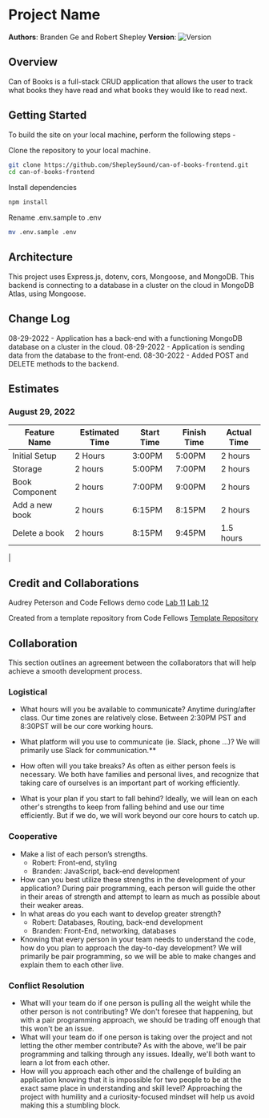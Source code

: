# Project Name

**Authors**: Branden Ge and Robert Shepley
**Version**: ![Version](https://img.shields.io/github/package-json/v/brandenge/can-of-books-backend)

## Overview
<!-- Provide a high level overview of what this application is and why you are building it, beyond the fact that it's an assignment for this class. (i.e. What's your problem domain?) -->
Can of Books is a full-stack CRUD application that allows the user to track what books they have read and what books they would like to read next.

## Getting Started
<!-- What are the steps that a user must take in order to build this app on their own machine and get it running? -->
To build the site on your local machine, perform the following steps -

Clone the repository to your local machine.

```bash
git clone https://github.com/ShepleySound/can-of-books-frontend.git
cd can-of-books-frontend
```

Install dependencies

```bash
npm install
```

Rename .env.sample to .env

```bash
mv .env.sample .env
```

## Architecture
<!-- Provide a detailed description of the application design. What technologies (languages, libraries, etc) you're using, and any other relevant design information. -->

This project uses Express.js, dotenv, cors, Mongoose, and MongoDB. This backend is connecting to a database in a cluster on the cloud in MongoDB Atlas, using Mongoose.

## Change Log
<!-- Use this area to document the iterative changes made to your application as each feature is successfully implemented. Use time stamps. Here's an example:

01-01-2001 4:59pm - Application now has a fully-functional express server, with a GET route for the location resource. -->
08-29-2022 - Application has a back-end with a functioning MongoDB database on a cluster in the cloud.
08-29-2022 - Application is sending data from the database to the front-end.
08-30-2022 - Added POST and DELETE methods to the backend.

## Estimates
<!-- See below -->

### August 29, 2022

| Feature Name | Estimated Time | Start Time | Finish Time | Actual Time |
| ------------ | -------------- | ---------- | ----------- | ----------- |
| Initial Setup | 2 Hours | 3:00PM | 5:00PM | 2 hours |
| Storage       | 2 hours | 5:00PM | 7:00PM | 2 hours |
| Book Component | 2 hours | 7:00PM | 9:00PM | 2 hours |
| Add a new book | 2 hours | 6:15PM | 8:15PM | 2 hours |
| Delete a book | 2 hours | 8:15PM | 9:45PM | 1.5 hours |
|

## Credit and Collaborations
<!-- Give credit (and a link) to other people or resources that helped you build this application. -->

Audrey Peterson and Code Fellows demo code
[Lab 11](https://github.com/codefellows/seattle-code-301d88/tree/main/class-11/in-class-demo)
[Lab 12](https://github.com/codefellows/seattle-code-301d88/tree/main/class-12/in-class-demo)

Created from a template repository from Code Fellows
[Template Repository](https://github.com/codefellows/can-of-books-backend-template)

## Collaboration

This section outlines an agreement between the collaborators that will help achieve a smooth development process.

### Logistical

- What hours will you be available to communicate?
  Anytime during/after class. Our time zones are relatively close. Between 2:30PM PST and 8:30PST will be our core working hours.

- What platform will you use to communicate (ie. Slack, phone …)?
  We will primarily use Slack for communication.**
- How often will you take breaks?
  As often as either person feels is necessary. We both have families and personal lives, and recognize that taking care of ourselves is an important part of working efficiently.
- What is your plan if you start to fall behind?
  Ideally, we will lean on each other's strengths to keep from falling behind and use our time efficiently. But if we do, we will work beyond our core hours to catch up.

### Cooperative

- Make a list of each person’s strengths.
  - Robert: Front-end, styling
  - Branden: JavaScript, back-end development
- How can you best utilize these strengths in the development of your application?  During pair programming, each person will guide the other in their areas of strength and attempt to learn as much as possible about their weaker areas.
- In what areas do you each want to develop greater strength?
  - Robert: Databases, Routing, back-end development
  - Branden: Front-End, networking, databases
- Knowing that every person in your team needs to understand the code, how do you plan to approach the day-to-day development?
We will primarily be pair programming, so we will be able to make changes and explain them to each other live.

### Conflict Resolution

- What will your team do if one person is pulling all the weight while the other person is not contributing?
We don't foresee that happening, but with a pair programming approach, we should be trading off enough that this won't be an issue.
- What will your team do if one person is taking over the project and not letting the other member contribute?
As with the above, we'll be pair programming and talking through any issues. Ideally, we'll both want to learn a lot from each other.
- How will you approach each other and the challenge of building an application knowing that it is impossible for two people to be at the exact same place in understanding and skill level?
Approaching the project with humility and a curiosity-focused mindset will help us avoid making this a stumbling block.
